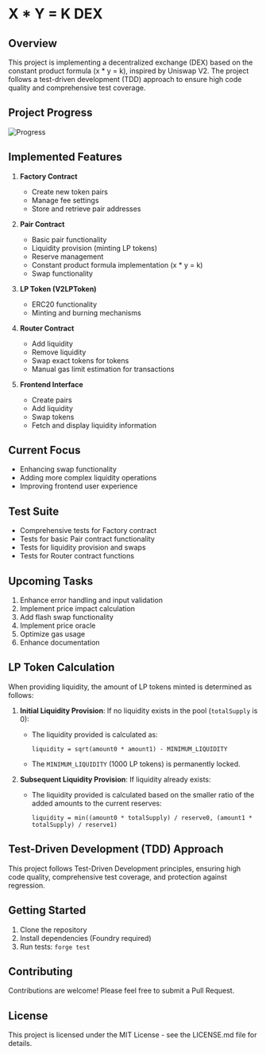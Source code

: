 # X * Y = K DEX

## Overview
This project is implementing a decentralized exchange (DEX) based on the constant product formula (x * y = k), inspired by Uniswap V2. The project follows a test-driven development (TDD) approach to ensure high code quality and comprehensive test coverage.

## Project Progress

![Progress](https://progress-bar.dev/70/?width=500)

## Implemented Features

1. **Factory Contract**
   - Create new token pairs
   - Manage fee settings
   - Store and retrieve pair addresses

2. **Pair Contract**
   - Basic pair functionality
   - Liquidity provision (minting LP tokens)
   - Reserve management
   - Constant product formula implementation (x * y = k)
   - Swap functionality

3. **LP Token (V2LPToken)**
   - ERC20 functionality
   - Minting and burning mechanisms

4. **Router Contract**
   - Add liquidity
   - Remove liquidity
   - Swap exact tokens for tokens
   - Manual gas limit estimation for transactions

5. **Frontend Interface**
   - Create pairs
   - Add liquidity
   - Swap tokens
   - Fetch and display liquidity information

## Current Focus

- Enhancing swap functionality
- Adding more complex liquidity operations
- Improving frontend user experience

## Test Suite

- Comprehensive tests for Factory contract
- Tests for basic Pair contract functionality
- Tests for liquidity provision and swaps
- Tests for Router contract functions

## Upcoming Tasks

1. Enhance error handling and input validation
2. Implement price impact calculation
3. Add flash swap functionality
4. Implement price oracle
5. Optimize gas usage
6. Enhance documentation

## LP Token Calculation

When providing liquidity, the amount of LP tokens minted is determined as follows:

1. **Initial Liquidity Provision**: If no liquidity exists in the pool (`totalSupply` is 0):
   - The liquidity provided is calculated as:
     ```
     liquidity = sqrt(amount0 * amount1) - MINIMUM_LIQUIDITY
     ```
   - The `MINIMUM_LIQUIDITY` (1000 LP tokens) is permanently locked.

2. **Subsequent Liquidity Provision**: If liquidity already exists:
   - The liquidity provided is calculated based on the smaller ratio of the added amounts to the current reserves:
     ```
     liquidity = min((amount0 * totalSupply) / reserve0, (amount1 * totalSupply) / reserve1)
     ```

## Test-Driven Development (TDD) Approach

This project follows Test-Driven Development principles, ensuring high code quality, comprehensive test coverage, and protection against regression.

## Getting Started

1. Clone the repository
2. Install dependencies (Foundry required)
3. Run tests: `forge test`

## Contributing

Contributions are welcome! Please feel free to submit a Pull Request.

## License

This project is licensed under the MIT License - see the LICENSE.md file for details.
